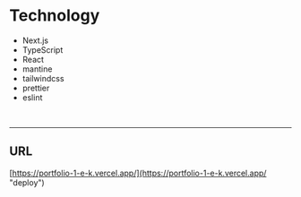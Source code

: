 # Technology
* Next.js
* TypeScript
* React
* mantine
* tailwindcss
* prettier
* eslint

<br>


***
## URL
[https://portfolio-1-e-k.vercel.app/](https://portfolio-1-e-k.vercel.app/ "deploy")